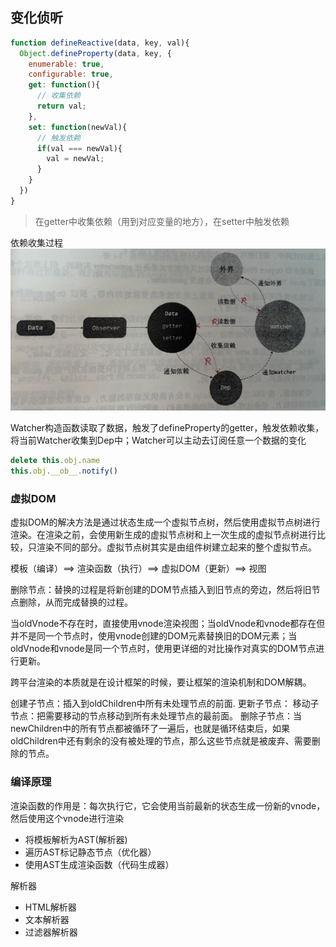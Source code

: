 <!--
 * @Author: atdow
 * @Date: 2022-02-10 21:36:03
 * @LastEditors: null
 * @LastEditTime: 2022-02-20 22:17:57
 * @Description: file description
-->
## 变化侦听
```js
function defineReactive(data, key, val){
  Object.defineProperty(data, key, {
    enumerable: true,
    configurable: true,
    get: function(){
      // 收集依赖
      return val;
    },
    set: function(newVal){
      // 触发依赖
      if(val === newVal){
        val = newVal;
      }
    }
  })
}
```
> 在getter中收集依赖（用到对应变量的地方），在setter中触发依赖

依赖收集过程
![依赖收集](./img/depCollection.png)

Watcher构造函数读取了数据，触发了defineProperty的getter，触发依赖收集，将当前Watcher收集到Dep中；Watcher可以主动去订阅任意一个数据的变化

```js
delete this.obj.name
this.obj.__ob__.notify()
```

### 虚拟DOM

虚拟DOM的解决方法是通过状态生成一个虚拟节点树，然后使用虚拟节点树进行渲染。在渲染之前，会使用新生成的虚拟节点树和上一次生成的虚拟节点树进行比较，只渲染不同的部分。虚拟节点树其实是由组件树建立起来的整个虚拟节点。

模板（编译）==> 渲染函数（执行）==> 虚拟DOM（更新）==> 视图

删除节点：替换的过程是将新创建的DOM节点插入到旧节点的旁边，然后将旧节点删除，从而完成替换的过程。

当oldVnode不存在时，直接使用vnode渲染视图；当oldVnode和vnode都存在但并不是同一个节点时，使用vnode创建的DOM元素替换旧的DOM元素；当oldVnode和vnode是同一个节点时，使用更详细的对比操作对真实的DOM节点进行更新。

跨平台渲染的本质就是在设计框架的时候，要让框架的渲染机制和DOM解耦。

创建子节点：插入到oldChildren中所有未处理节点的前面.
更新子节点：
移动子节点：把需要移动的节点移动到所有未处理节点的最前面。
删除子节点：当newChildren中的所有节点都被循环了一遍后，也就是循环结束后，如果oldChildren中还有剩余的没有被处理的节点，那么这些节点就是被废弃、需要删除的节点。

### 编译原理

渲染函数的作用是：每次执行它，它会使用当前最新的状态生成一份新的vnode，然后使用这个vnode进行渲染
- 将模板解析为AST(解析器)
- 遍历AST标记静态节点（优化器）
- 使用AST生成渲染函数（代码生成器）

解析器
- HTML解析器
- 文本解析器
- 过滤器解析器
